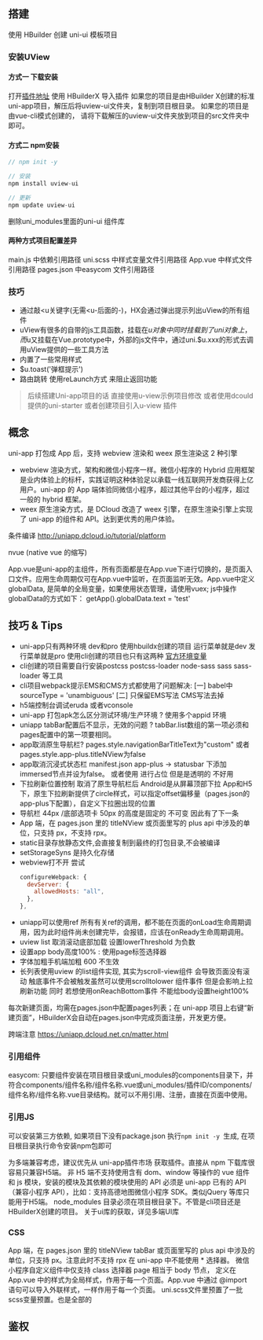 ## 搭建

使用 HBuilder 创建 uni-ui 模板项目

### 安装UView
#### 方式一 下载安装
打开[插件地址](https://ext.dcloud.net.cn/plugin?id=1593) 使用 HBuilderX 导入插件
如果您的项目是由HBuilder X创建的标准uni-app项目，解压后将uview-ui文件夹，复制到项目根目录。
如果您的项目是由vue-cli模式创建的， 请将下载解压的uview-ui文件夹放到项目的src文件夹中即可。
#### 方式二 npm安装
```js
// npm init -y

// 安装
npm install uview-ui

// 更新
npm update uview-ui
```

删除uni_modules里面的uni-ui 组件库

#### 两种方式项目配置差异
main.js 中依赖引用路径
uni.scss 中样式变量文件引用路径
App.vue 中样式文件引用路径
pages.json 中easycom 文件引用路径

### 技巧
- 通过敲<u关键字(无需<u-后面的-)，HX会通过弹出提示列出uView的所有组件
- uView有很多的自带的js工具函数，挂载在$u对象中同时挂载到了uni对象上，而$u又挂载在Vue.prototype中，外部的js文件中，通过uni.$u.xxx的形式去调用uView提供的一些工具方法
- 内置了一些常用样式
- $u.toast('弹框提示')
- 路由跳转 使用reLaunch方式 来阻止返回功能


> 后续搭建Uni-app项目的话 直接使用u-view示例项目修改 或者使用dcould提供的uni-starter 或者创建项目引入u-view 插件

## 概念

uni-app 打包成 App 后，支持 webview 渲染和 weex 原生渲染这 2 种引擎

- webview 渲染方式，架构和微信小程序一样。微信小程序的 Hybrid 应用框架是业内体验上的标杆，实践证明这种体验足以承载一线互联网开发商获得上亿用户。uni-app 的 App 端体验同微信小程序，超过其他平台的小程序，超过一般的 hybrid 框架。
- weex 原生渲染方式，是 DCloud 改造了 weex 引擎，在原生渲染引擎上实现了 uni-app 的组件和 API。达到更优秀的用户体验。

条件编译
http://uniapp.dcloud.io/tutorial/platform

nvue (native vue 的缩写)

App.vue是uni-app的主组件，所有页面都是在App.vue下进行切换的，是页面入口文件。应用生命周期仅可在App.vue中监听，在页面监听无效。App.vue中定义globalData, 是简单的全局变量，如果使用状态管理，请使用vuex; js中操作globalData的方式如下： getApp().globalData.text = 'test'




## 技巧 & Tips
- uni-app只有两种环境 dev和pro 使用hbuildx创建的项目 运行菜单就是dev 发行菜单就是pro 使用cli创建的项目也只有这两种 [官方环境变量](https://uniapp.dcloud.net.cn/worktile/running-env.html)
- cli创建的项目需要自行安装postcss postcss-loader node-sass sass sass-loader 等工具
- cli项目webpack提示EMS和CMS方式都使用了问题解决: [一] babel中sourceType = 'unambiguous' [二] 只保留EMS写法 CMS写法去掉
- h5端控制台调试eruda 或者vconsole
- uni-app 打包apk怎么区分测试环境/生产环境 ? 使用多个appid 环境
- uniapp tabBar配置后不显示，无效的问题 ?  tabBar.list数组的第一项必须和pages配置中的第一项要相同。
- app取消原生导航栏? pages.style.navigationBarTitleText为"custom" 或者 pages.style.app-plus.titleNView为false 
- app取消沉浸式状态栏  manifest.json app-plus -> statusbar 下添加immersed节点并设为false。 或者使用 <view class="status_bar" ></view>进行占位 但是是透明的 不好用
- 下拉刷新位置控制 取消了原生导航栏后 Android是从屏幕顶部下拉  App和H5下，原生下拉刷新提供了circle样式，可以指定offset偏移量（pages.json的app-plus下配置），自定义下拉圈出现的位置
- 导航栏 44px /底部选项卡 50px 的高度是固定的  不可变 因此有了下一条
- App 端，在 pages.json 里的 titleNView 或页面里写的 plus api 中涉及的单位，只支持 px，不支持 rpx。
- static目录存放静态文件,会直接复制到最终的打包目录,不会被编译
- setStorageSyns 是持久化存储
- webview打不开 尝试 
	```js
	configureWebpack: {
	  devServer: {
	    allowedHosts: "all",
	  },
	},
	```
- uniapp可以使用ref 所有有关ref的调用，都不能在页面的onLoad生命周期调用，因为此时组件尚未创建完毕，会报错，应该在onReady生命周期调用。
- uview list 取消滚动底部加载 设置lowerThreshold 为负数
- 设置app body高度100% : 使用page标签选择器
- 字体加粗手机端加粗 600  不生效
- 长列表使用uview 的list组件实现, 其实为scroll-view组件 会导致页面没有滚动 触底事件不会被触发虽然可以使用scrolltolower 组件事件 但是会影响上拉刷新功能  同时 若想使用onReachBottom事件 不能给body设置height100%

每次新建页面，均需在pages.json中配置pages列表；在 uni-app 项目上右键“新建页面”，HBuilderX会自动在pages.json中完成页面注册，开发更方便。

跨端注意 https://uniapp.dcloud.net.cn/matter.html

### 引用组件
easycom: 只要组件安装在项目根目录或uni_modules的components目录下，并符合components/组件名称/组件名称.vue或uni_modules/插件ID/components/组件名称/组件名称.vue目录结构。就可以不用引用、注册，直接在页面中使用。

### 引用JS

可以安装第三方依赖, 如果项目下没有package.json 执行`npm init -y `生成, 在项目根目录执行命令安装npm包即可

为多端兼容考虑，建议优先从 uni-app插件市场 获取插件。直接从 npm 下载库很容易只兼容H5端。
非 H5 端不支持使用含有 dom、window 等操作的 vue 组件和 js 模块，安装的模块及其依赖的模块使用的 API 必须是 uni-app 已有的 API（兼容小程序 API），比如：支持高德地图微信小程序 SDK。类似jQuery 等库只能用于H5端。
node_modules 目录必须在项目根目录下。不管是cli项目还是HBuilderX创建的项目。
关于ui库的获取，详见多端UI库

### CSS
App 端，在 pages.json 里的 titleNView tabBar 或页面里写的 plus api 中涉及的单位，只支持 px。注意此时不支持 rpx
在 uni-app 中不能使用 * 选择器。
微信小程序自定义组件中仅支持 class 选择器
page 相当于 body 节点，
定义在 App.vue 中的样式为全局样式，作用于每一个页面。App.vue 中通过 @import 语句可以导入外联样式，一样作用于每一个页面。
uni.scss文件里预置了一批scss变量预置。也是全部的

## 鉴权

